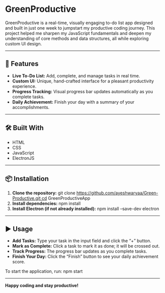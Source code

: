 # GreenProductive

GreenProductive is a real-time, visually engaging to-do list app designed and built in just one week to jumpstart my productive coding journey. This project helped me sharpen my JavaScript fundamentals and deepen my understanding of core methods and data structures, all while exploring custom UI design.

---

## 🚀 Features

- **Live To-Do List:**  Add, complete, and manage tasks in real time.
- **Custom UI:** Unique, hand-crafted interface for a pleasant productivity experience.
- **Progress Tracking:** Visual progress bar updates automatically as you complete tasks.
- **Daily Achievement:** Finish your day with a summary of your accomplishments.

---

## 🛠️ Built With

- HTML
- CSS
- JavaScript
- ElectronJS

---

## 📦 Installation

1. **Clone the repository:** git clone https://github.com/ayeshwaryaa/Green-Productive.git cd GreenProductiveApp
2. **Install dependencies:** npm install
3. **Install Electron (if not already installed):** npm install –save-dev electron

---

## ▶️ Usage

- **Add Tasks:** Type your task in the input field and click the “+” button.
- **Mark as Complete:** Click a task to mark it as done; it will be crossed out.
- **Track Progress:** The progress bar updates as you complete tasks.
- **Finish Your Day:** Click the “Finish” button to see your daily achievement score.

To start the application, run:
npm start

---

**Happy coding and stay productive!**


